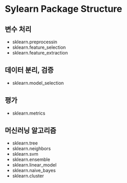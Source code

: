 # Sylearn Package Structure

## 변수 처리
- sklearn.preprocessin
- sklearn.feature_selection
- sklearn.feature_extraction

## 데이터 분리, 검증
- sklearn.model_selection

## 평가
- sklearn.metrics

## 머신러닝 알고리즘
- sklearn.tree
- sklearn.neighbors
- sklearn.svm
- sklearn.ensemble
- sklearn.linear_model
- sklearn.naive_bayes
- sklearn.cluster
